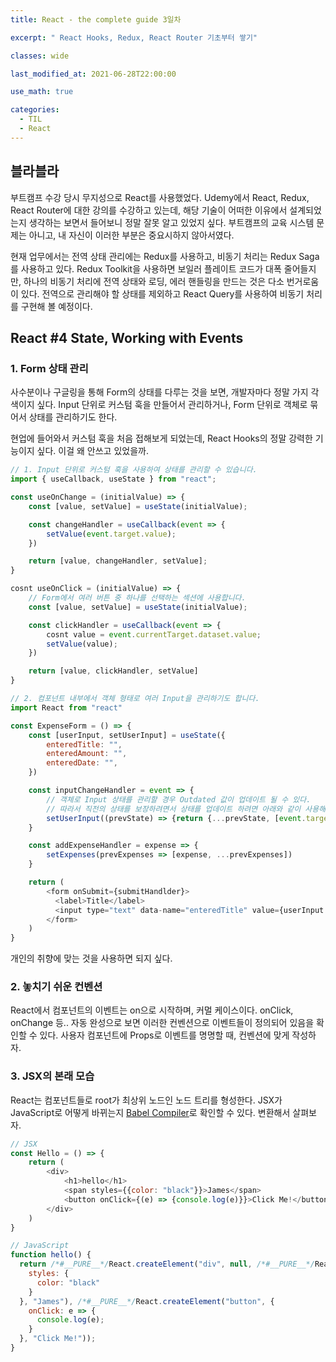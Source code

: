 ```yaml
---
title: React - the complete guide 3일차

excerpt: " React Hooks, Redux, React Router 기초부터 쌓기"

classes: wide

last_modified_at: 2021-06-28T22:00:00

use_math: true

categories:
  - TIL
  - React
---
```


## 블라블라
부트캠프 수강 당시 무지성으로 React를 사용했었다. Udemy에서 React, Redux, React Router에 대한 강의를 수강하고 있는데, 해당 기술이 어떠한 이유에서 설계되었는지 생각하는 보면서 들어보니 정말 잘못 알고 있었지 싶다. 부트캠프의 교육 시스템 문제는 아니고, 내 자신이 이러한 부분은 중요시하지 않아서였다.

현재 업무에서는 전역 상태 관리에는 Redux를 사용하고, 비동기 처리는 Redux Saga를 사용하고 있다. Redux Toolkit을 사용하면 보일러 플레이트 코드가 대폭 줄어들지만, 하나의 비동기 처리에 전역 상태와 로딩, 에러 핸들링을 만드는 것은 다소 번거로움이 있다. 
전역으로 관리해야 할 상태를 제외하고 React Query를 사용하여 비동기 처리를 구현해 볼 예정이다. 

## React #4 State, Working with Events
### 1. Form 상태 관리
사수분이나 구글링을 통해 Form의 상태를 다루는 것을 보면, 개발자마다 정말 가지 각색이지 싶다. Input 단위로 커스텀 훅을 만들어서 관리하거나, Form 단위로 객체로 묶어서 상태를 관리하기도 한다. 

현업에 들어와서 커스텀 훅을 처음 접해보게 되었는데, React Hooks의 정말 강력한 기능이지 싶다. 이걸 왜 안쓰고 있었을까.

```js
// 1. Input 단위로 커스텀 훅을 사용하여 상태를 관리할 수 있습니다.
import { useCallback, useState } from "react";

const useOnChange = (initialValue) => {
    const [value, setValue] = useState(initialValue);

    const changeHandler = useCallback(event => {
        setValue(event.target.value);
    })

    return [value, changeHandler, setValue];
}

cosnt useOnClick = (initialValue) => {
    // Form에서 여러 버튼 중 하나를 선택하는 섹션에 사용합니다.
    const [value, setValue] = useState(initialValue);

    const clickHandler = useCallback(event => {
        cosnt value = event.currentTarget.dataset.value;
        setValue(value);
    })

    return [value, clickHandler, setValue]
}
```

```js
// 2. 컴포넌트 내부에서 객체 형태로 여러 Input을 관리하기도 합니다.
import React from "react"

const ExpenseForm = () => {
    const [userInput, setUserInput] = useState({
        enteredTitle: "",
        enteredAmount: "",
        enteredDate: "",
    })

    const inputChangeHandler = event => {
        // 객체로 Input 상태를 관리할 경우 Outdated 값이 업데이트 될 수 있다.
        // 따라서 직전의 상태를 보장하려면서 상태를 업데이트 하려면 아래와 같이 사용해야 한다.
        setUserInput((prevState) => {return {...prevState, [event.target.dataset.name]: event.target.value}})
    }

    const addExpenseHandler = expense => {
        setExpenses(prevExpenses => [expense, ...prevExpenses])
    }

    return (
        <form onSubmit={submitHandlder}>
          <label>Title</label>
          <input type="text" data-name="enteredTitle" value={userInput.enteredTitle} onChange={inputChangeHandler}>
        </form>
    )
}
```
개인의 취향에 맞는 것을 사용하면 되지 싶다. 

### 2. 놓치기 쉬운 컨벤션
React에서 컴포넌트의 이벤트는 on으로 시작하며, 커멀 케이스이다. onClick, onChange 등..
자동 완성으로 보면 이러한 컨벤션으로 이벤트들이 정의되어 있음을 확인할 수 있다. 사용자 컴포넌트에 Props로 이벤트를 명명할 때, 컨벤션에 맞게 작성하자.

### 3. JSX의 본래 모습
React는 컴포넌트들로 root가 최상위 노드인 노드 트리를 형성한다.
JSX가 JavaScript로 어떻게 바뀌는지 [Babel Compiler](https://babeljs.io/repl/#?browsers=defaults%2C%20not%20ie%2011%2C%20not%20ie_mob%2011&build=&builtIns=false&corejs=3.6&spec=false&loose=false&code_lz=GYVwdgxgLglg9mABACwKYBt1wBQEpEDeAUIogE6pQhlIA8AJjAG4B8JpityAjC2pnFoB6Hmw6cAzgAcAhkglQAnulQSAvAQIQ4WMgC5EAIgBG6GRADWhgL7WWAZRBTh0uWI61jIKFASIEAMLoMJYaeGoshLZ8MMJePgjuwoysRNZEQA&debug=false&forceAllTransforms=false&shippedProposals=false&circleciRepo=&evaluate=false&fileSize=false&timeTravel=false&sourceType=module&lineWrap=true&presets=react&prettier=false&targets=&version=7.14.7&externalPlugins=)로 확인할 수 있다. 변환해서 살펴보자.

```js
// JSX
const Hello = () => {
    return (
        <div>
            <h1>hello</h1>
            <span styles={{color: "black"}}>James</span>
            <button onClick={(e) => {console.log(e)}}>Click Me!</button>
        </div>
    )
}

// JavaScript
function hello() {
  return /*#__PURE__*/React.createElement("div", null, /*#__PURE__*/React.createElement("h1", null, "hello"), /*#__PURE__*/React.createElement("span", {
    styles: {
      color: "black"
    }
  }, "James"), /*#__PURE__*/React.createElement("button", {
    onClick: e => {
      console.log(e);
    }
  }, "Click Me!"));
}
```